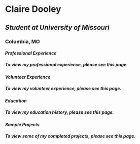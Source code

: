 # **Claire Dooley**
## *Student at University of Missouri*
### Columbia, MO
#### ***Professional Experience***
##### To view my professional experience, please see this page.
#### ***Volunteer Experience***
##### To view my volunteer experience, please see this page.
#### ***Education***
##### To view my education history, please see this page.
#### ***Sample Projects***
##### To view some of my completed projects, please see this page.
